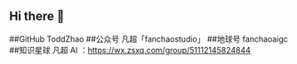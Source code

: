 ## Hi there 👋

<!--
**ToddZhao/ToddZhao** is a ✨ _special_ ✨ repository because its `README.md` (this file) appears on your GitHub profile.

Here are some ideas to get you started:

- 🔭 I’m currently working on ...
- 🌱 I’m currently learning ...
- 👯 I’m looking to collaborate on ...
- 🤔 I’m looking for help with ...
- 💬 Ask me about ...
- 📫 How to reach me: ...
- 😄 Pronouns: ...
- ⚡ Fun fact: ...
-->

##GitHub ToddZhao
##公众号 凡超「fanchaostudio」
##地球号 fanchaoaigc
##知识星球  凡超 AI ：https://wx.zsxq.com/group/51112145824844 
